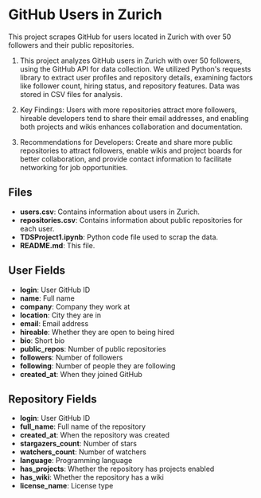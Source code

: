 
# GitHub Users in Zurich
This project scrapes GitHub for users located in Zurich with over 50 followers and their public repositories.

 
1. This project analyzes GitHub users in Zurich with over 50 followers, using the GitHub API for data collection. We utilized Python's requests library to extract user profiles and repository details, examining factors like follower count, hiring status, and repository features. Data was stored in CSV files for analysis.

2. Key Findings: Users with more repositories attract more followers, hireable developers tend to share their email addresses, and enabling both projects and wikis enhances collaboration and documentation.

3. Recommendations for Developers: Create and share more public repositories to attract followers, enable wikis and project boards for better collaboration, and provide contact information to facilitate networking for job opportunities.

## Files
- **users.csv**: Contains information about users in Zurich.
- **repositories.csv**: Contains information about public repositories for each user.
- **TDSProject1.ipynb**: Python code file used to scrap the data.
- **README.md**: This file.


## User Fields
- **login**: User GitHub ID
- **name**: Full name
- **company**: Company they work at
- **location**: City they are in
- **email**: Email address
- **hireable**: Whether they are open to being hired
- **bio**: Short bio
- **public_repos**: Number of public repositories
- **followers**: Number of followers
- **following**: Number of people they are following
- **created_at**: When they joined GitHub

## Repository Fields
- **login**: User GitHub ID
- **full_name**: Full name of the repository
- **created_at**: When the repository was created
- **stargazers_count**: Number of stars
- **watchers_count**: Number of watchers
- **language**: Programming language
- **has_projects**: Whether the repository has projects enabled
- **has_wiki**: Whether the repository has a wiki
- **license_name**: License type
